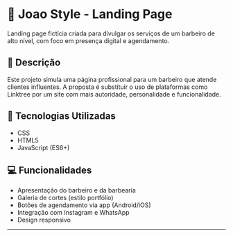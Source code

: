 # 💈 Joao Style - Landing Page

Landing page fictícia criada para divulgar os serviços de um barbeiro de alto nível, com foco em presença digital e agendamento.

## 🧾 Descrição

Este projeto simula uma página profissional para um barbeiro que atende clientes influentes. A proposta é substituir o uso de plataformas como Linktree por um site com mais autoridade, personalidade e funcionalidade.

## 🔧 Tecnologias Utilizadas

- CSS
- HTML5
- JavaScript (ES6+)

## 💻 Funcionalidades

- Apresentação do barbeiro e da barbearia
- Galeria de cortes (estilo portfólio)
- Botões de agendamento via app (Android/iOS)
- Integração com Instagram e WhatsApp
- Design responsivo

---

